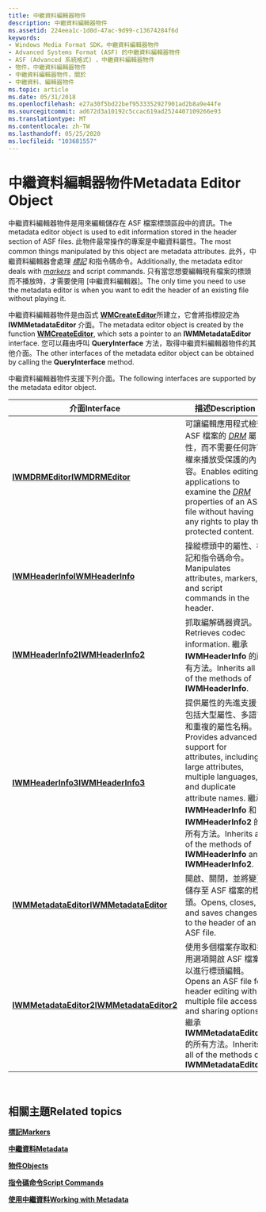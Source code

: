 ```yaml
---
title: 中繼資料編輯器物件
description: 中繼資料編輯器物件
ms.assetid: 224eea1c-1d0d-47ac-9d99-c13674284f6d
keywords:
- Windows Media Format SDK，中繼資料編輯器物件
- Advanced Systems Format (ASF) 的中繼資料編輯器物件
- ASF (Advanced 系統格式) ，中繼資料編輯器物件
- 物件，中繼資料編輯器物件
- 中繼資料編輯器物件，關於
- 中繼資料、編輯器物件
ms.topic: article
ms.date: 05/31/2018
ms.openlocfilehash: e27a30f5bd22bef9533352927901ad2b8a9e44fe
ms.sourcegitcommit: ad672d3a10192c5ccac619ad2524407109266e93
ms.translationtype: MT
ms.contentlocale: zh-TW
ms.lasthandoff: 05/25/2020
ms.locfileid: "103681557"
---
```

# <a name="metadata-editor-object"></a><span data-ttu-id="57b33-109">中繼資料編輯器物件</span><span class="sxs-lookup"><span data-stu-id="57b33-109">Metadata Editor Object</span></span>

<span data-ttu-id="57b33-110">中繼資料編輯器物件是用來編輯儲存在 ASF 檔案標頭區段中的資訊。</span><span class="sxs-lookup"><span data-stu-id="57b33-110">The metadata editor object is used to edit information stored in the header section of ASF files.</span></span> <span data-ttu-id="57b33-111">此物件最常操作的專案是中繼資料屬性。</span><span class="sxs-lookup"><span data-stu-id="57b33-111">The most common things manipulated by this object are metadata attributes.</span></span> <span data-ttu-id="57b33-112">此外，中繼資料編輯器會處理 [*標記*](wmformat-glossary.md) 和指令碼命令。</span><span class="sxs-lookup"><span data-stu-id="57b33-112">Additionally, the metadata editor deals with [*markers*](wmformat-glossary.md) and script commands.</span></span> <span data-ttu-id="57b33-113">只有當您想要編輯現有檔案的標頭而不播放時，才需要使用 [中繼資料編輯器]。</span><span class="sxs-lookup"><span data-stu-id="57b33-113">The only time you need to use the metadata editor is when you want to edit the header of an existing file without playing it.</span></span>

<span data-ttu-id="57b33-114">中繼資料編輯器物件是由函式 [**WMCreateEditor**](/previous-versions/windows/desktop/api/Wmsdkidl/nf-wmsdkidl-wmcreateeditor)所建立，它會將指標設定為 **IWMMetadataEditor** 介面。</span><span class="sxs-lookup"><span data-stu-id="57b33-114">The metadata editor object is created by the function [**WMCreateEditor**](/previous-versions/windows/desktop/api/Wmsdkidl/nf-wmsdkidl-wmcreateeditor), which sets a pointer to an **IWMMetadataEditor** interface.</span></span> <span data-ttu-id="57b33-115">您可以藉由呼叫 **QueryInterface** 方法，取得中繼資料編輯器物件的其他介面。</span><span class="sxs-lookup"><span data-stu-id="57b33-115">The other interfaces of the metadata editor object can be obtained by calling the **QueryInterface** method.</span></span>

<span data-ttu-id="57b33-116">中繼資料編輯器物件支援下列介面。</span><span class="sxs-lookup"><span data-stu-id="57b33-116">The following interfaces are supported by the metadata editor object.</span></span>



| <span data-ttu-id="57b33-117">介面</span><span class="sxs-lookup"><span data-stu-id="57b33-117">Interface</span></span>                                        | <span data-ttu-id="57b33-118">描述</span><span class="sxs-lookup"><span data-stu-id="57b33-118">Description</span></span>                                                                                                                                                                                            |
|--------------------------------------------------|--------------------------------------------------------------------------------------------------------------------------------------------------------------------------------------------------------|
| [<span data-ttu-id="57b33-119">**IWMDRMEditor**</span><span class="sxs-lookup"><span data-stu-id="57b33-119">**IWMDRMEditor**</span></span>](/previous-versions/windows/desktop/api/wmsdkidl/nn-wmsdkidl-iwmdrmeditor)             | <span data-ttu-id="57b33-120">可讓編輯應用程式檢查 ASF 檔案的 [*DRM*](wmformat-glossary.md) 屬性，而不需要任何許可權來播放受保護的內容。</span><span class="sxs-lookup"><span data-stu-id="57b33-120">Enables editing applications to examine the [*DRM*](wmformat-glossary.md) properties of an ASF file without having any rights to play the protected content.</span></span> |
| [<span data-ttu-id="57b33-121">**IWMHeaderInfo**</span><span class="sxs-lookup"><span data-stu-id="57b33-121">**IWMHeaderInfo**</span></span>](/previous-versions/windows/desktop/api/wmsdkidl/nn-wmsdkidl-iwmheaderinfo)           | <span data-ttu-id="57b33-122">操縱標頭中的屬性、標記和指令碼命令。</span><span class="sxs-lookup"><span data-stu-id="57b33-122">Manipulates attributes, markers, and script commands in the header.</span></span>                                                                                                                                    |
| [<span data-ttu-id="57b33-123">**IWMHeaderInfo2**</span><span class="sxs-lookup"><span data-stu-id="57b33-123">**IWMHeaderInfo2**</span></span>](/previous-versions/windows/desktop/api/wmsdkidl/nn-wmsdkidl-iwmheaderinfo2)         | <span data-ttu-id="57b33-124">抓取編解碼器資訊。</span><span class="sxs-lookup"><span data-stu-id="57b33-124">Retrieves codec information.</span></span> <span data-ttu-id="57b33-125">繼承 **IWMHeaderInfo** 的所有方法。</span><span class="sxs-lookup"><span data-stu-id="57b33-125">Inherits all of the methods of **IWMHeaderInfo**.</span></span>                                                                                                                         |
| [<span data-ttu-id="57b33-126">**IWMHeaderInfo3**</span><span class="sxs-lookup"><span data-stu-id="57b33-126">**IWMHeaderInfo3**</span></span>](/previous-versions/windows/desktop/api/wmsdkidl/nn-wmsdkidl-iwmheaderinfo3)         | <span data-ttu-id="57b33-127">提供屬性的先進支援，包括大型屬性、多語言和重複的屬性名稱。</span><span class="sxs-lookup"><span data-stu-id="57b33-127">Provides advanced support for attributes, including large attributes, multiple languages, and duplicate attribute names.</span></span> <span data-ttu-id="57b33-128">繼承 **IWMHeaderInfo** 和 **IWMHeaderInfo2** 的所有方法。</span><span class="sxs-lookup"><span data-stu-id="57b33-128">Inherits all of the methods of **IWMHeaderInfo** and **IWMHeaderInfo2**.</span></span>      |
| [<span data-ttu-id="57b33-129">**IWMMetadataEditor**</span><span class="sxs-lookup"><span data-stu-id="57b33-129">**IWMMetadataEditor**</span></span>](/previous-versions/windows/desktop/api/wmsdkidl/nn-wmsdkidl-iwmmetadataeditor)   | <span data-ttu-id="57b33-130">開啟、關閉，並將變更儲存至 ASF 檔案的標頭。</span><span class="sxs-lookup"><span data-stu-id="57b33-130">Opens, closes, and saves changes to the header of an ASF file.</span></span>                                                                                                                                         |
| [<span data-ttu-id="57b33-131">**IWMMetadataEditor2**</span><span class="sxs-lookup"><span data-stu-id="57b33-131">**IWMMetadataEditor2**</span></span>](/previous-versions/windows/desktop/api/wmsdkidl/nn-wmsdkidl-iwmmetadataeditor2) | <span data-ttu-id="57b33-132">使用多個檔案存取和共用選項開啟 ASF 檔案以進行標頭編輯。</span><span class="sxs-lookup"><span data-stu-id="57b33-132">Opens an ASF file for header editing with multiple file access and sharing options.</span></span> <span data-ttu-id="57b33-133">繼承 **IWMMetadataEditor** 的所有方法。</span><span class="sxs-lookup"><span data-stu-id="57b33-133">Inherits all of the methods of **IWMMetadataEditor**.</span></span>                                                              |



 

## <a name="related-topics"></a><span data-ttu-id="57b33-134">相關主題</span><span class="sxs-lookup"><span data-stu-id="57b33-134">Related topics</span></span>

<dl> <dt>

[<span data-ttu-id="57b33-135">**標記**</span><span class="sxs-lookup"><span data-stu-id="57b33-135">**Markers**</span></span>](markers.md)
</dt> <dt>

[<span data-ttu-id="57b33-136">**中繼資料**</span><span class="sxs-lookup"><span data-stu-id="57b33-136">**Metadata**</span></span>](metadata.md)
</dt> <dt>

[<span data-ttu-id="57b33-137">**物件**</span><span class="sxs-lookup"><span data-stu-id="57b33-137">**Objects**</span></span>](objects.md)
</dt> <dt>

[<span data-ttu-id="57b33-138">**指令碼命令**</span><span class="sxs-lookup"><span data-stu-id="57b33-138">**Script Commands**</span></span>](script-commands.md)
</dt> <dt>

[<span data-ttu-id="57b33-139">**使用中繼資料**</span><span class="sxs-lookup"><span data-stu-id="57b33-139">**Working with Metadata**</span></span>](working-with-metadata.md)
</dt> </dl>

 

 




